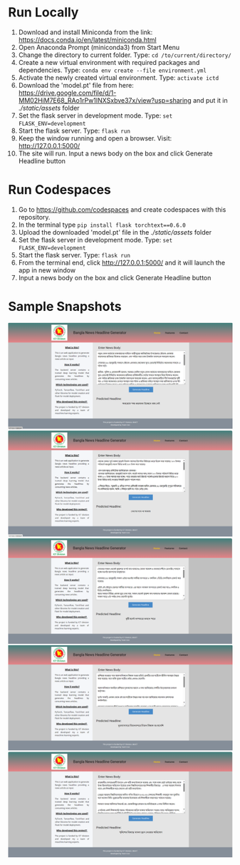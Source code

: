 # Run Locally 

1. Download and install Miniconda from the link: https://docs.conda.io/en/latest/miniconda.html
2. Open Anaconda Prompt (miniconda3) from Start Menu
3. Change the directory to current folder. Type: `cd /to/current/directory/`
4. Create a new virtual environment with required packages and dependencies. Type: `conda env create --file environment.yml`
5. Activate the newly created virtual environment. Type: `activate ictd`
6. Download the 'model.pt' file from here: https://drive.google.com/file/d/1-MM02HiM7E68_RAo1rPw1INXSxbve37x/view?usp=sharing and put it in *./static/assets* folder
7. Set the flask server in development mode. Type: `set FLASK_ENV=development`
8. Start the flask server. Type: `flask run`
9. Keep the window running and open a browser. Visit: http://127.0.0.1:5000/
10. The site will run. Input a news body on the box and click Generate Headline button

# Run Codespaces

1. Go to https://github.com/codespaces and create codespaces with this repository.
2. In the terminal type `pip install flask torchtext==0.6.0`
3. Upload the downloaded 'model.pt' file in the *./static/assets* folder
4. Set the flask server in development mode. Type: `set FLASK_ENV=development`
5. Start the flask server. Type: `flask run`
6. From the terminal end, click http://127.0.0.1:5000/ and it will launch the app in new window
7. Input a news body on the box and click Generate Headline button

# Sample Snapshots

![sample-1](./snapshots/sample-1.png)
![sample-2](./snapshots/sample-2.png)
![sample-3](./snapshots/sample-3.png)
![sample-4](./snapshots/sample-4.png)
![sample-5](./snapshots/sample-5.png)
